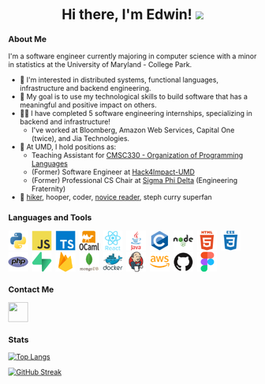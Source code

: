 <div id="header" align="center">
  <h1> Hi there, I'm Edwin! <img src="https://media.giphy.com/media/hvRJCLFzcasrR4ia7z/giphy.gif" width="30px"/> </h1>
</div>

### About Me
I'm a software engineer currently majoring in computer science with a minor in statistics at the University of Maryland - College Park.
- :eyes: I'm interested in distributed systems, functional languages, infrastructure and backend engineering.
- :goal_net: My goal is to use my technological skills to build software that has a meaningful and positive impact on others.
- :man_technologist: I have completed 5 software engineering internships, specializing in backend and infrastructure!
   - I've worked at Bloomberg, Amazon Web Services, Capital One (twice), and Jia Technologies.
- :notebook: At UMD, I hold positions as:
   - Teaching Assistant for [CMSC330 - Organization of Programming Languages](https://bakalian.cs.umd.edu/330)
   - (Former) Software Engineer at [Hack4Impact-UMD](https://umd.hack4impact.org/)
   - (Former) Professional CS Chair at [Sigma Phi Delta](https://beta-iota.sigmaphidelta.org/) (Engineering Fraternity)
- :round_pushpin: [hiker](https://www.alltrails.com/members/edwin-pavlovsky), hooper, coder, [novice reader](https://www.goodreads.com/user/show/184227225-edwin), steph curry superfan

### Languages and Tools
<div>
  <img src="https://github.com/devicons/devicon/blob/master/icons/python/python-original.svg" title="Python" alt="Python" width="40" height="40"/>&nbsp;
  <img src="https://github.com/devicons/devicon/blob/master/icons/javascript/javascript-original.svg" title="JavaScript" alt="JavaScript" width="40" height="40"/>&nbsp;
  <img src="https://github.com/devicons/devicon/blob/master/icons/typescript/typescript-plain.svg" title="TypeScript" alt="TypeScript" width="40" height="40"/>&nbsp;
  <img src="https://github.com/devicons/devicon/blob/master/icons/ocaml/ocaml-original-wordmark.svg" title="OCaml" alt="OCaml" width="40" height="40"/>&nbsp;
  <img src="https://github.com/devicons/devicon/blob/master/icons/react/react-original-wordmark.svg" title="React" alt="React" width="40" height="40"/>&nbsp;
  <img src="https://github.com/devicons/devicon/blob/master/icons/java/java-original-wordmark.svg" title="Java" alt="Java" width="40" height="40"/>&nbsp;
  <img src="https://github.com/devicons/devicon/blob/master/icons/c/c-original.svg" title="C" alt="C" width="40" height="40"/>&nbsp;
  <img src="https://github.com/devicons/devicon/blob/master/icons/nodejs/nodejs-original-wordmark.svg" title="Node.js" alt="Node.js" width="40" height="40"/>&nbsp;
  <img src="https://github.com/devicons/devicon/blob/master/icons/html5/html5-plain-wordmark.svg" title="HTML5" alt="HTML5" width="40" height="40"/>&nbsp;
  <img src="https://github.com/devicons/devicon/blob/master/icons/css3/css3-plain-wordmark.svg" title="Css3" alt="Css3" width="40" height="40"/>&nbsp;
  <img src="https://github.com/devicons/devicon/blob/master/icons/php/php-original.svg" title="PHP" alt="PHP" width="40" height="40"/>&nbsp;
  <img src="https://github.com/devicons/devicon/blob/master/icons/supabase/supabase-original.svg" title="Supabase" alt="Supabase" width="40" height="40"/>&nbsp;
  <img src="https://github.com/devicons/devicon/blob/master/icons/firebase/firebase-original.svg" title="Firebase" alt="Firebase" width="40" height="40"/>&nbsp;
  <img src="https://github.com/devicons/devicon/blob/master/icons/mongodb/mongodb-original-wordmark.svg" title="MongoDB" alt="MongoDB" width="40" height="40"/>&nbsp;
  <img src="https://github.com/devicons/devicon/blob/master/icons/docker/docker-original-wordmark.svg" title="Docker" alt="Docker" width="40" height="40"/>&nbsp;
  <img src="https://github.com/devicons/devicon/blob/master/icons/jenkins/jenkins-original.svg" title="Jenkins" alt="Jenkins" width="40" height="40"/>&nbsp;
  <img src="https://github.com/devicons/devicon/blob/master/icons/amazonwebservices/amazonwebservices-plain-wordmark.svg" title="AWS" alt="AWS" width="40" height="40"/>&nbsp;
  <img src="https://github.com/devicons/devicon/blob/master/icons/github/github-original.svg" title="GitHub" alt="GitHub" width="40" height="40"/>&nbsp;
  <img src="https://github.com/devicons/devicon/blob/master/icons/figma/figma-original.svg" title="Figma" alt="Figma" width="40" height="40"/>&nbsp;
</div>

### Contact Me
<a href="https://www.linkedin.com/in/edwin-pavlovsky/"><img src="https://www.vectorlogo.zone/logos/linkedin/linkedin-icon.svg" width="40" height="40"/></a>

### Stats
[![Top Langs](https://github-readme-stats.vercel.app/api/top-langs/?username=edwinpav&layout=compact&count_private=true)](https://github.com/anuraghazra/github-readme-stats)

[![GitHub Streak](http://github-readme-streak-stats.herokuapp.com?user=edwinpav&theme=dracula)](https://git.io/streak-stats)
<!-- ![Edwin's GitHub stats](https://github-readme-stats.vercel.app/api?username=edwinpav&count_private=true&show_icons=true&theme=dracula) -->

<!--
**edwinpav/edwinpav** is a ✨ _special_ ✨ repository because its `README.md` (this file) appears on your GitHub profile.

Here are some ideas to get you started:

- 🔭 I’m currently working on ...
- 🌱 I’m currently learning ...
- 👯 I’m looking to collaborate on ...
- 🤔 I’m looking for help with ...
- 💬 Ask me about ...
- 📫 How to reach me: ...
- 😄 Pronouns: ...
- ⚡ Fun fact: ...
-->
